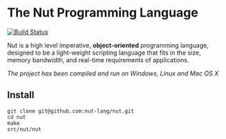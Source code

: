 # The Nut Programming Language

[![Build Status](https://travis-ci.org/nut-lang/nut.svg?branch=master)](https://travis-ci.org/nut-lang/nut)

Nut is a high level imperative, **object-oriented** programming language,
designed to be a light-weight scripting language that fits in the size, memory
bandwidth, and real-time requirements of applications.

*The project has been compiled and run on Windows, Linux and Mac OS X*

## Install

	git clone git@github.com:nut-lang/nut.git
	cd nut
	make
	src/nut/nut

